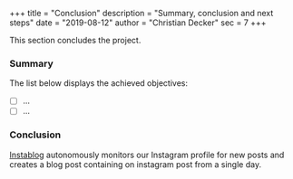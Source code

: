 +++
title = "Conclusion"
description = "Summary, conclusion and next steps"
date = "2019-08-12"
author = "Christian Decker"
sec = 7
+++

This section concludes the project.

### Summary

The list below displays the achieved objectives:

* [ ] ...
* [ ] ...

### Conclusion

[Instablog](//github.com/cdeck3r/instablog) autonomously monitors our Instagram profile for new posts and creates a blog post containing on instagram post from a single day. 






